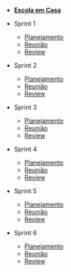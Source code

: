 - [<b>Escola em Casa</b>](/)

- Sprint 1
    - [Planejamento](/sprints/sprint1/planejamento.md) 
    - [Reunião](/sprints/sprint1/reunioes1.md)
    - [Review](/sprints/sprint1/review.md)
- Sprint 2
    - [Planejamento](/sprints/sprint2/planejamento.md)
    - [Reunião](/sprints/sprint2/reunioes1.md) 
    - [Review](/sprints/sprint2/review.md)
- Sprint 3
    - [Planejamento](/sprints/sprint3/planejamento.md)
    - [Reunião](/sprints/sprint3/reuniao3.md)
    - [Review](/sprints/sprint3/review.md)
- Sprint 4
    - [Planejamento](/sprints/sprint4/planejamento.md)
    - [Reunião](/sprints/sprint4/reuniao.md)
    - [Review](/sprints/sprint4/review.md)
- Sprint 5
    - [Planejamento](/sprints/sprint5/planejamento.md)
    - [Reunião](/sprints/sprint5/reuniao.md)
    - [Review](/sprints/sprint5/review.md)
- Sprint 6
    - [Planejamento](/sprints/sprint6/planejamento.md)
    - [Reunião](/sprints/sprint6/reuniao.md)
    - [Review](/sprints/sprint6/review.md)
